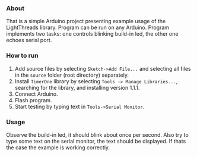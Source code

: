 ### About

That is a simple Arduino project presenting example usage of the LightThreads library. Program can be run on any Arduino.
Program implements two tasks: one controls blinking build-in led, the other one echoes serial port.

### How to run

1. Add source files by selecting `Sketch->Add File...` and selecting all files in the `source` folder (root directory) separately.
2. Install `TimerOne` library by selecting `Tools -> Manage Libraries...`, searching for the library, and installing version 1.1.1.
3. Connect Arduino.
4. Flash program.
5. Start testing by typing text in `Tools->Serial Monitor`.

### Usage

Observe the build-in led, it should blink about once per second. Also try to type some text on the serial monitor, the text should be displayed. If thats the case the example is working correctly.
